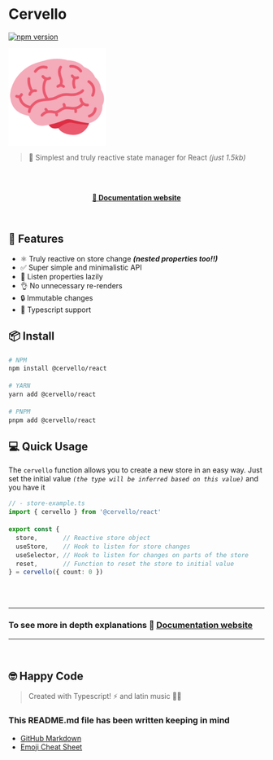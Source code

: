 # Cervello

[![npm version](https://img.shields.io/npm/v/@cervello/react?color=blue&style=flat-square)](https://www.npmjs.com/package/@cervello/react)


<a href="https://www.cervello.dev">
<img src="https://github.com/chempogonzalez/cervello/blob/main/assets/emoji-logo.png" style="display:block;">
</a>


> 🤯 Simplest and truly reactive state manager for React _(just 1.5kb)_


<br>
<br>


<a href="https://www.cervello.dev">
  <p align="center">
      <strong>📖 Documentation website</strong>
  </p>
</a>

<br>


## 🚀 **Features**
- ⚛️ Truly reactive on store change **_(nested properties too!!)_**
- ✅ Super simple and minimalistic API
- 🐨 Listen properties lazily
- 👌 No unnecessary re-renders
- 🔒 Immutable changes
- 🔑 Typescript support

## 📦 **Install**
```bash
# NPM
npm install @cervello/react

# YARN
yarn add @cervello/react

# PNPM
pnpm add @cervello/react
```


## 💻 **Quick Usage**
The `cervello` function allows you to create a new store in an easy way.
Just set the initial value _`(the type will be inferred based on this value)`_ and you have it

```ts
// - store-example.ts
import { cervello } from '@cervello/react'

export const {
  store,       // Reactive store object
  useStore,    // Hook to listen for store changes
  useSelector, // Hook to listen for changes on parts of the store
  reset,       // Function to reset the store to initial value
} = cervello({ count: 0 })
```
<br>
<br>


---------
### To see more in depth explanations 📖 [Documentation website](https://www.cervello.dev)
--------

<br>

## 🤓 Happy Code

> Created with Typescript! ⚡ and latin music 🎺🎵

### This README.md file has been written keeping in mind

- [GitHub Markdown](https://guides.github.com/features/mastering-markdown/)
- [Emoji Cheat Sheet](https://www.webfx.com/tools/emoji-cheat-sheet/)
